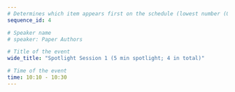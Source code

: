 ```yaml
---
# Determines which item appears first on the schedule (lowest number (0) appears first)
sequence_id: 4

# Speaker name
# speaker: Paper Authors

# Title of the event
wide_title: "Spotlight Session 1 (5 min spotlight; 4 in total)"

# Time of the event
time: 10:10 - 10:30
---
```


